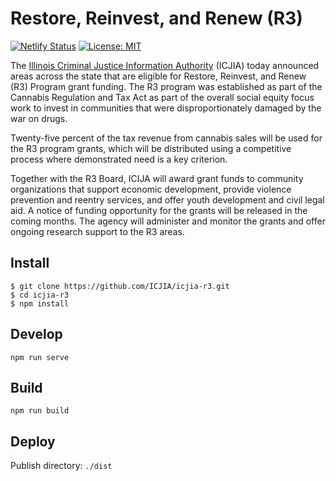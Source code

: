 # Restore, Reinvest, and Renew (R3)

[![Netlify Status](https://api.netlify.com/api/v1/badges/90d739fc-a5ed-459d-8616-d05a6a9e235d/deploy-status)](https://app.netlify.com/sites/icjia-r3/deploys) [![License: MIT](https://img.shields.io/badge/License-MIT-yellow.svg)](https://opensource.org/licenses/MIT)

The [Illinois Criminal Justice Information Authority](https://icjia.illinois.gov) (ICJIA) today announced areas across the state that are eligible for Restore, Reinvest, and Renew (R3) Program grant funding. The R3 program was established as part of the Cannabis Regulation and Tax Act as part of the overall social equity focus work to invest in communities that were disproportionately damaged by the war on drugs.

Twenty-five percent of the tax revenue from cannabis sales will be used for the R3 program grants, which will be distributed using a competitive process where demonstrated need is a key criterion.

Together with the R3 Board, ICIJA will award grant funds to community organizations that support economic development, provide violence prevention and reentry services, and offer youth development and civil legal aid. A notice of funding opportunity for the grants will be released in the coming months. The agency will administer and monitor the grants and offer ongoing research support to the R3 areas.

## Install


```
$ git clone https://github.com/ICJIA/icjia-r3.git
$ cd icjia-r3
$ npm install
```

## Develop

```
npm run serve
```

## Build

```
npm run build
```

## Deploy

Publish directory: `./dist`
